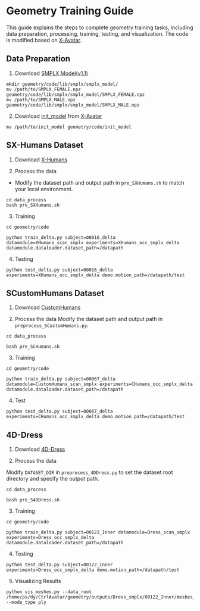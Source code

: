 # Geometry Training Guide
This guide explains the steps to complete geometry training tasks, including data preparation, processing, training, testing, and visualization. The code is modified based on [X-Avatar](https://github.com/Skype-line/X-Avatar).

## Data Preparation
1. Download [SMPLX Model(v1.1)](https://smpl-x.is.tue.mpg.de)  
```
mkdir geometry/code/lib/smplx/smplx_model/
mv /path/to/SMPLX_FEMALE.npz geometry/code/lib/smplx/smplx_model/SMPLX_FEMALE.npz
mv /path/to/SMPLX_MALE.npz geometry/code/lib/smplx/smplx_model/SMPLX_MALE.npz
```

2. Download [init_model](https://github.com/Skype-line/X-Avatar) from [X-Avatar](https://github.com/Skype-line/X-Avatar)
```
mv /path/to/init_model geometry/code/init_model
```

## SX-Humans Dataset
1. Download [X-Humans](https://github.com/Skype-line/X-Avatar)  

2. Process the data
- Modify the dataset path and output path in `pre_SXHumans.sh` to match your local environment.

```
cd data_process
bash pre_SXHumans.sh
```

3. Training
```
cd geometry/code

python train_delta.py subject=00016_delta datamodule=XHumans_scan_smplx experiments=XHumans_occ_smplx_delta datamodule.dataloader.dataset_path=/datapath
```

4. Testing
```
python test_delta.py subject=00016_delta experiments=XHumans_occ_smplx_delta demo.motion_path=/datapath/test
```

## SCustomHumans Dataset
1. Download [CustomHumans](https://github.com/custom-humans/editable-humans)

2. Process the data
Modify the dataset path and output path in ```preprocess_SCustomHumans.py```.
```
cd data_process

bash pre_SCHumans.sh
```

3. Training
```
cd geometry/code

python train_delta.py subject=00067_delta datamodule=CustomHumans_scan_smplx experiments=CHumans_occ_smplx_delta datamodule.dataloader.dataset_path=/datapath
```

4. Test
```
python test_delta.py subject=00067_delta experiments=CHumans_occ_smplx_delta demo.motion_path=/datapath/test
```

## 4D-Dress
1. Download [4D-Dress](https://github.com/eth-ait/4d-dress)

2. Process the data

Modify ```DATASET_DIR``` in ```preprocess_4DDress.py``` to set the dataset root directory and specify the output path.
```
cd data_process

bash pre_S4DDress.sh
```

3. Training
```
cd geometry/code

python train_delta.py subject=00122_Inner datamodule=Dress_scan_smplx experiments=Dress_occ_smplx_delta datamodule.dataloader.dataset_path=/datapath
```

4. Testing
```
python test_delta.py subject=00122_Inner experiments=Dress_occ_smplx_delta demo.motion_path=/datapath/test
```

5. Visualizing Results
```
python vis_meshes.py --data_root /home/ps/dy/CtrlAvatar/geometry/outputs/Dress_smplx/00122_Inner/meshes_test --mode_type ply
```